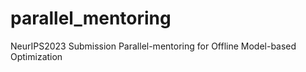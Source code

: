 # parallel_mentoring
NeurIPS2023 Submission Parallel-mentoring for Offline Model-based Optimization
